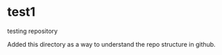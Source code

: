 test1
=====

testing repository

Added this directory as a way to understand the repo structure in github.
